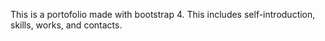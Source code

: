 This is a portofolio made with bootstrap 4.
This includes self-introduction, skills, works, and contacts.
